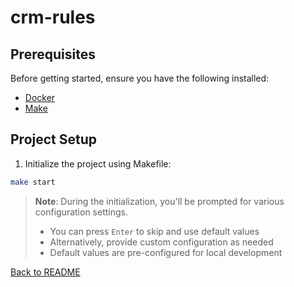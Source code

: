 # crm-rules

## Prerequisites

Before getting started, ensure you have the following installed:
- [Docker](https://www.docker.com/get-started)
- [Make](https://www.gnu.org/software/make/)

## Project Setup

1. Initialize the project using Makefile:
```bash
make start
```

> **Note**: During the initialization, you'll be prompted for various configuration settings. 
> - You can press `Enter` to skip and use default values
> - Alternatively, provide custom configuration as needed
> - Default values are pre-configured for local development

[Back to README](../README.md)
